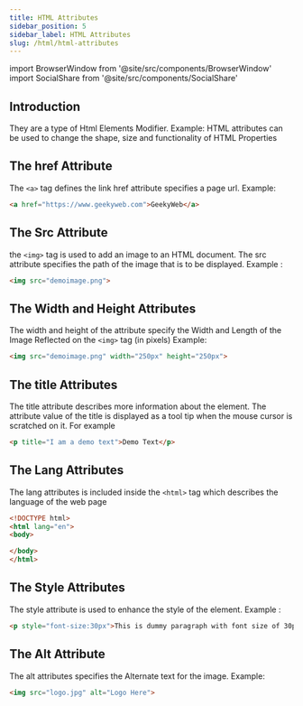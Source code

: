 ```yaml
---
title: HTML Attributes
sidebar_position: 5
sidebar_label: HTML Attributes
slug: /html/html-attributes
---
```

<!-- Import files -->
import BrowserWindow from '@site/src/components/BrowserWindow'
import SocialShare from '@site/src/components/SocialShare'

<!-- ![HTML Tags](../../assets/html/html-attributes.png) -->

## Introduction

They are a type of Html Elements Modifier. Example: HTML attributes can be used to change the shape, size and functionality of HTML Properties

## The href Attribute

The `<a>` tag defines the link href attribute specifies a page url. 
Example:

```html
<a href="https://www.geekyweb.com">GeekyWeb</a>
```

## The Src Attribute

the `<img>` tag is used to add an image to an HTML document. The src attribute specifies the path of the image that is to be displayed.
Example : 

```html
<img src="demoimage.png">
```

## The Width and Height Attributes

The width and height of the attribute specify the Width and Length of the Image Reflected on the `<img>` tag (in pixels)
Example:

```html
<img src="demoimage.png" width="250px" height="250px">
```

## The title Attributes

The title attribute describes more information about the element.
The attribute value of the title is displayed as a tool tip when the mouse cursor is scratched on it.
For example

```html
<p title="I am a demo text">Demo Text</p>
```

## The Lang Attributes

The lang attributes is included inside the `<html>` tag which describes the language of the web page

```html {2}
<!DOCTYPE html>
<html lang="en">
<body>

</body>
</html>
```

## The Style Attributes

The style attribute is used to enhance the style of the element. 
Example : 

```html
<p style="font-size:30px">This is dummy paragraph with font size of 30px</p>
```

## The Alt Attribute

The alt attributes specifies the Alternate text for the image.
Example: 

```html
<img src="logo.jpg" alt="Logo Here">
```

<SocialShare />